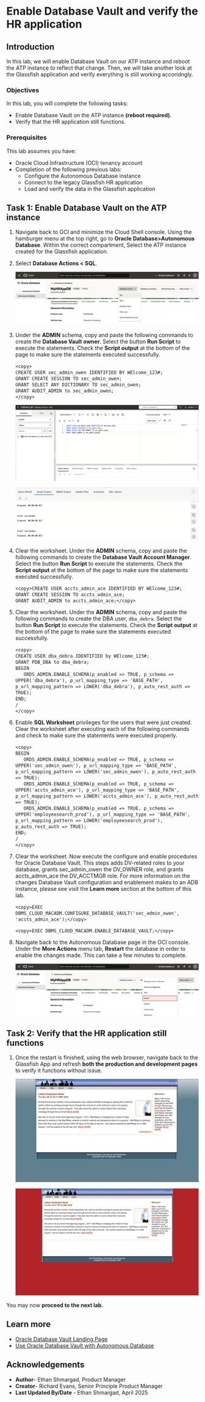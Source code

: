 # Enable Database Vault and verify the HR application

## Introduction

In this lab, we will enable Database Vault on our ATP instance and reboot the ATP instance to reflect that change. Then, we will take another look at the Glassfish application and verify everything is still working accoridngly.


### Objectives

In this lab, you will complete the following tasks:

- Enable Database Vault on the ATP instance **(reboot required)**.
- Verify that the HR application still functions.
  
### Prerequisites

This lab assumes you have:
- Oracle Cloud Infrastructure (OCI) tenancy account
- Completion of the following previous labs: 
   - Configure the Autonomous Database instance
   - Connect to the legacy Glassfish HR application
   - Load and verify the data in the Glassfish application

## Task 1: Enable Database Vault on the ATP instance

1. Navigate back to OCI and minimize the Cloud Shell console. Using the hamburger menu at the top right, go to **Oracle Database>Autonomous Database**. Within the correct compartment, Select the ATP instance created for the Glassfish application.

2. Select **Database Actions < SQL**.

   ![Open database actions](images/sla-022.png "Open database actions")

3. Under the **ADMIN** schema, copy and paste the following commands to create the **Database Vault owner**. Select the button **Run Script** to execute the statements. Check the **Script output** at the bottom of the page to make sure the statements executed successfully.

   ```
   <copy>
   CREATE USER sec_admin_owen IDENTIFIED BY WElcome_123#;
   GRANT CREATE SESSION TO sec_admin_owen;
   GRANT SELECT ANY DICTIONARY TO sec_admin_owen;
   GRANT AUDIT_ADMIN to sec_admin_owen;
   </copy>
   ```

   ![Create dv owner](images/sla-023.png "Create DV owner")

   ![Check dv execution](images/check-dv-execution.png)

4. Clear the worksheet. Under the **ADMIN** schema, copy and paste the following commands to create the **Database Vault Account Manager**. Select the button **Run Script** to execute the statements. Check the **Script output** at the bottom of the page to make sure the statements executed successfully.

   ```
   <copy>CREATE USER accts_admin_ace IDENTIFIED BY WElcome_123#;
   GRANT CREATE SESSION TO accts_admin_ace;
   GRANT AUDIT_ADMIN to accts_admin_ace;</copy>
   ```
5. Clear the worksheet. Under the **ADMIN** schema, copy and paste the following commands to create the DBA user, `dba_debra`. Select the button **Run Script** to execute the statements. Check the **Script output** at the bottom of the page to make sure the statements executed successfully.

   ```
   <copy>
   CREATE USER dba_debra IDENTIFIED by WElcome_123#;
   GRANT PDB_DBA to dba_debra;
   BEGIN
      ORDS_ADMIN.ENABLE_SCHEMA(p_enabled => TRUE, p_schema => UPPER('dba_debra'), p_url_mapping_type => 'BASE_PATH', p_url_mapping_pattern => LOWER('dba_debra'), p_auto_rest_auth => TRUE);
   END;
   /
   </copy>
   ```

6. Enable **SQL Worksheet** privileges for the users that were just created. Clear the worksheet after executing each of the following commands and check to make sure the statements were executed properly.

   ```
   <copy>
   BEGIN
      ORDS_ADMIN.ENABLE_SCHEMA(p_enabled => TRUE, p_schema => UPPER('sec_admin_owen'), p_url_mapping_type => 'BASE_PATH', p_url_mapping_pattern => LOWER('sec_admin_owen'), p_auto_rest_auth => TRUE);
      ORDS_ADMIN.ENABLE_SCHEMA(p_enabled => TRUE, p_schema => UPPER('accts_admin_ace'), p_url_mapping_type => 'BASE_PATH', p_url_mapping_pattern => LOWER('accts_admin_ace'), p_auto_rest_auth => TRUE);
      ORDS_ADMIN.ENABLE_SCHEMA(p_enabled => TRUE, p_schema => UPPER('employeesearch_prod'), p_url_mapping_type => 'BASE_PATH', p_url_mapping_pattern => LOWER('employeesearch_prod'), p_auto_rest_auth => TRUE);
   END;
   /
   </copy>
   ```

7. Clear the worksheet. Now execute the configure and enable procedures for Oracle Database Vault. This steps adds DV-related roles to your database, grants sec_admin_owen the DV_OWNER role, and grants accts_admin_ace the DV_ACCTMGR role. For more information on the changes Database Vault configuration and enablement makes to an ADB instance, please see visit the **Learn more** section at the bottom of this lab.

   ```
   <copy>EXEC DBMS_CLOUD_MACADM.CONFIGURE_DATABASE_VAULT('sec_admin_owen', 'accts_admin_ace');</copy>
   ```

   ```
   <copy>EXEC DBMS_CLOUD_MACADM.ENABLE_DATABASE_VAULT;</copy>
   ```

8. Navigate back to the Autonomous Database page in the OCI console. Under the **More Actions** menu tab, **Restart** the database in order to enable the changes made. This can take a few minutes to complete.

   ![Restart database](images/sla-026.png "Restart the database")

## Task 2: Verify that the HR application still functions

1. Once the restart is finished, using the web browser, navigate back to the Glassfish App and refresh **both the production and development pages** to verify it functions without issue. 

   ![Verify app](images/front-page-prod.png)

   ![Verify dev app](images/front-page-dev.png)


You may now **proceed to the next lab.**

## Learn more
- [Oracle Database Vault Landing Page](https://www.oracle.com/security/database-security/database-vault/)
- [Use Oracle Database Vault with Autonomous Database](https://docs.oracle.com/en-us/iaas/autonomous-database-serverless/doc/autonomous-database-vault.html)

## Acknowledgements

- **Author**- Ethan Shmargad, Product Manager
- **Creator**- Richard Evans, Senior Principle Product Manager
- **Last Updated By/Date** - Ethan Shmargad, April 2025
